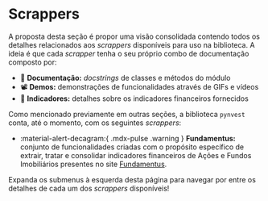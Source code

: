 # Scrappers

A proposta desta seção é propor uma visão consolidada contendo todos os detalhes relacionados aos *scrappers* disponíveis para uso na biblioteca. A ideia é que cada *scrapper* tenha o seu próprio combo de documentação composto por:

- 📖 **Documentação:** *docstrings* de classes e métodos do módulo
- 📽️ **Demos:** demonstrações de funcionalidades através de GIFs e vídeos
- 📜 **Indicadores:** detalhes sobre os indicadores financeiros fornecidos

Como mencionado previamente em outras seções, a biblioteca `pynvest` conta, até o momento, com os seguintes *scrappers*:

- :material-alert-decagram:{ .mdx-pulse .warning } **Fundamentus:** conjunto de funcionalidades criadas com o propósito específico de extrair, tratar e consolidar indicadores financeiros de Ações e Fundos Imobiliários presentes no site [Fundamentus](https://www.fundamentus.com.br/).

Expanda os submenus à esquerda desta página para navegar por entre os detalhes de cada um dos *scrappers* disponíveis!